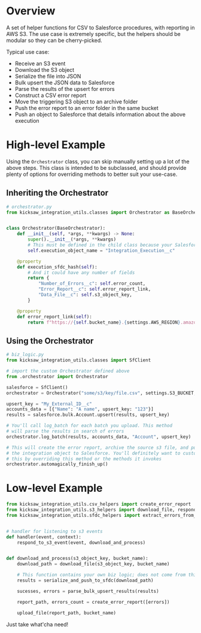 # Overview

A set of helper functions for CSV to Salesforce procedures, with reporting in AWS S3.
The use case is extremely specific, but the helpers should be modular so they can be cherry-picked.

Typical use case:

- Receive an S3 event
- Download the S3 object
- Serialize the file into JSON
- Bulk upsert the JSON data to Salesforce
- Parse the results of the upsert for errors
- Construct a CSV error report
- Move the triggering S3 object to an archive folder
- Push the error report to an error folder in the same bucket
- Push an object to Salesforce that details information about the above execution

# High-level Example

Using the `Orchestrator` class, you can skip manually setting up a lot of the above
steps. This class is intended to be subclassed, and should provide plenty of options
for overriding methods to better suit your use-case.

## Inheriting the Orchestrator

```python
# orchestrator.py
from kicksaw_integration_utils.classes import Orchestrator as BaseOrchestrator


class Orchestrator(BaseOrchestrator):
    def __init__(self, *args, **kwargs) -> None:
        super().__init__(*args, **kwargs)
        # This must be defined in the child class because your Salesforce object could be named anything
        self.execution_object_name = "Integration_Execution__c"

    @property
    def execution_sfdc_hash(self):
        # And it could have any number of fields
        return {
            "Number_of_Errors__c": self.error_count,
            "Error_Report__c": self.error_report_link,
            "Data_File__c": self.s3_object_key,
        }

    @property
    def error_report_link(self):
        return f"https://{self.bucket_name}.{settings.AWS_REGION}.amazonaws.com/{self.error_file_s3_key}"
```

## Using the Orchestrator

```python
# biz_logic.py
from kicksaw_integration_utils.classes import SfClient

# import the custom Orchestrator defined above
from .orchestrator import Orchestrator

salesforce = SfClient()
orchestrator = Orchestrator("some/s3/key/file.csv", settings.S3_BUCKET, sf_client=salesforce)

upsert_key = "My_External_ID__c"
accounts_data = [{"Name": "A name", upsert_key: "123"}]
results = salesforce.bulk.Account.upsert(results, upsert_key)

# You'll call log_batch for each batch you upload. This method
# will parse the results in search of errors
orchestrator.log_batch(results, accounts_data, "Account", upsert_key)

# This will create the error report, archive the source s3 file, and push
# the integration object to Salesforce. You'll definitely want to customize
# this by overriding this method or the methods it invokes
orchestrator.automagically_finish_up()
```

# Low-level Example

```python
from kicksaw_integration_utils.csv_helpers import create_error_report
from kicksaw_integration_utils.s3_helpers import download_file, respond_to_s3_event, upload_file
from kicksaw_integration_utils.sfdc_helpers import extract_errors_from_results


# handler for listening to s3 events
def handler(event, context):
    respond_to_s3_event(event, download_and_process)


def download_and_process(s3_object_key, bucket_name):
    download_path = download_file(s3_object_key, bucket_name)

    # This function contains your own biz logic; does not come from this library
    results = serialize_and_push_to_sfdc(download_path)

    sucesses, errors = parse_bulk_upsert_results(results)

    report_path, errors_count = create_error_report([errors])

    upload_file(report_path, bucket_name)
```

Just take what'cha need!
